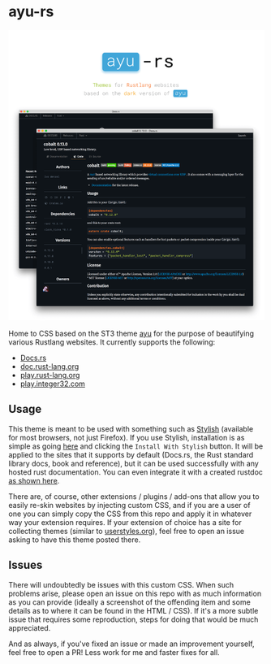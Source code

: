 # ayu-rs

<img src="./ayu-rs_main.png" alt="Demo screenshots, title text">

Home to CSS based on the ST3 theme [ayu](https://github.com/dempfi/ayu) for the purpose of beautifying various Rustlang websites. It currently supports the following:

* [Docs.rs](https://docs.rs)
* [doc.rust-lang.org](https://doc.rust-lang.org)
* [play.rust-lang.org](https://play.rust-lang.org/)
* [play.integer32.com](http://play.integer32.com/)

## Usage

This theme is meant to be used with something such as [Stylish](https://addons.mozilla.org/en-US/firefox/addon/stylish/) (available for most browsers, not just Firefox). If you use Stylish, installation is as simple as going [here](https://userstyles.org/styles/138541/ayu-rs-dark-theme) and clicking the `Install With Stylish` button. It will be applied to the sites that it supports by default (Docs.rs, the Rust standard library docs, book and reference), but it can be used successfully with any hosted rust documentation. You can even integrate it with a created rustdoc [as shown here](https://blog.guillaume-gomez.fr/articles/2016-09-16+Generating+doc+with+rustdoc+and+a+custom+theme).

There are, of course, other extensions / plugins / add-ons that allow you to easily re-skin websites by injecting custom CSS, and if you are a user of one you can simply copy the CSS from this repo and apply it in whatever way your extension requires. If your extension of choice has a site for collecting themes (similar to [userstyles.org](https://userstyles.org)), feel free to open an issue asking to have this theme posted there.

## Issues

There will undoubtedly be issues with this custom CSS. When such problems arise, please open an issue on this repo with as much information as you can provide (ideally a screenshot of the offending item and some details as to where it can be found in the HTML / CSS). If it's a more subtle issue that requires some reproduction, steps for doing that would be much appreciated.

And as always, if you've fixed an issue or made an improvement yourself, feel free to open a PR! Less work for me and faster fixes for all.
